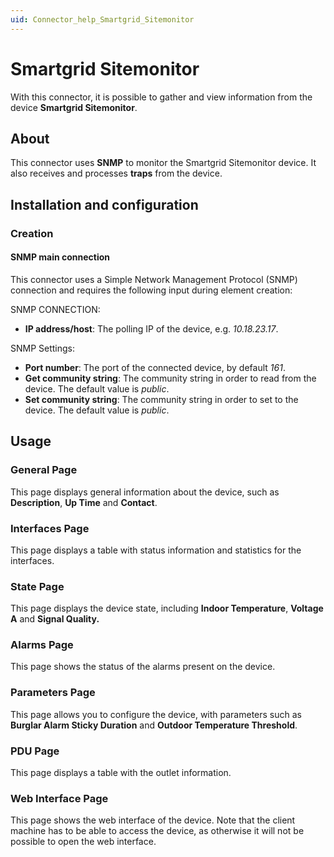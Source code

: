 ```yaml
---
uid: Connector_help_Smartgrid_Sitemonitor
---
```


# Smartgrid Sitemonitor

With this connector, it is possible to gather and view information from the device **Smartgrid Sitemonitor**.

## About

This connector uses **SNMP** to monitor the Smartgrid Sitemonitor device. It also receives and processes **traps** from the device.

## Installation and configuration

### Creation

#### SNMP main connection

This connector uses a Simple Network Management Protocol (SNMP) connection and requires the following input during element creation:

SNMP CONNECTION:

- **IP address/host**: The polling IP of the device, e.g. *10.18.23.17*.

SNMP Settings:

- **Port number**: The port of the connected device, by default *161*.
- **Get community string**: The community string in order to read from the device. The default value is *public*.
- **Set community string**: The community string in order to set to the device. The default value is *public*.

## Usage

### General Page

This page displays general information about the device, such as **Description**, **Up Time** and **Contact**.

### Interfaces Page

This page displays a table with status information and statistics for the interfaces.

### State Page

This page displays the device state, including **Indoor Temperature**, **Voltage A** and **Signal Quality.**

### Alarms Page

This page shows the status of the alarms present on the device.

### Parameters Page

This page allows you to configure the device, with parameters such as **Burglar Alarm Sticky Duration** and **Outdoor Temperature Threshold**.

### PDU Page

This page displays a table with the outlet information.

### Web Interface Page

This page shows the web interface of the device. Note that the client machine has to be able to access the device, as otherwise it will not be possible to open the web interface.
